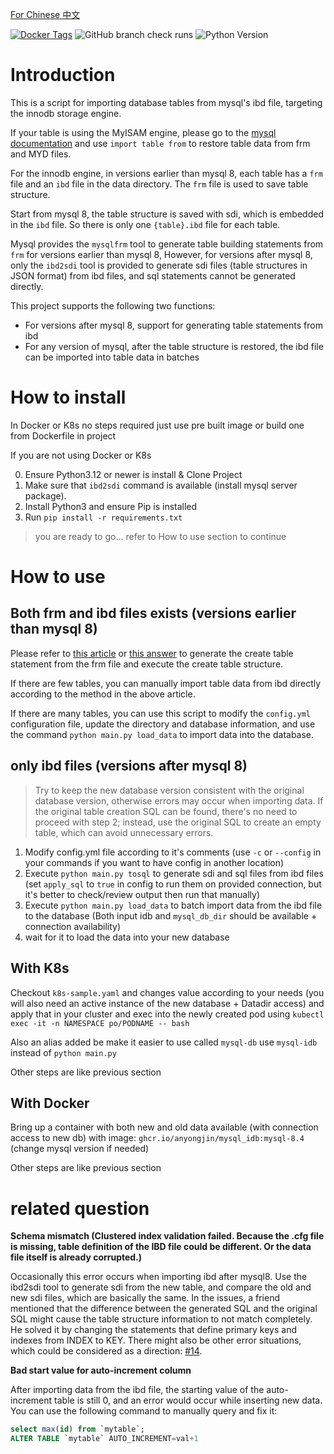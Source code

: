 [For Chinese 中文](README.CN.md)

[![Docker Tags](https://ghcr-badge.egpl.dev/anyongjin/mysql_ibd/tags?trim=major&color=green_2&label=Docker%20Tags&ignore=*.sig)](https://ghcr.io/anyongjin/mysql_ibd/)
![GitHub branch check runs](https://img.shields.io/github/check-runs/anyongjin/mysql_ibd/master)
![Python Version](https://img.shields.io/badge/python-3.12-green)

# Introduction

This is a script for importing database tables from mysql's ibd file, targeting the innodb storage engine.

If your table is using the MyISAM engine, please go to the [mysql documentation](https://dev.mysql.com/doc/refman/8.0/en/import-table.html) and use `import table from` to restore table data from frm and MYD files.

For the innodb engine, in versions earlier than mysql 8, each table has a `frm` file and an `ibd` file in the data directory. The `frm` file is used to save table structure.

Start from mysql 8, the table structure is saved with sdi, which is embedded in the `ibd` file. So there is only one `{table}.ibd` file for each table.

Mysql provides the `mysqlfrm` tool to generate table building statements from `frm` for versions earlier than mysql 8,
However, for versions after mysql 8, only the `ibd2sdi` tool is provided to generate sdi files (table structures in JSON format) from ibd files, and sql statements cannot be generated directly.

This project supports the following two functions:

* For versions after mysql 8, support for generating table statements from ibd
* For any version of mysql, after the table structure is restored, the ibd file can be imported into table data in batches

# How to install

In Docker or K8s no steps required just use pre built image or build one from Dockerfile in project

If you are not using Docker or K8s

0. Ensure Python3.12 or newer is install & Clone Project
1. Make sure that `ibd2sdi` command is available (install mysql server package).
2. Install Python3 and ensure Pip is installed
3. Run `pip install -r requirements.txt`

> you are ready to go... refer to How to use section to continue

# How to use

## Both frm and ibd files exists (versions earlier than mysql 8)

Please refer to [this article](https://jamesingold.com/restoring-mysql-database-frm-ibd) or [this answer](https://dba.stackexchange.com/a/71785) to generate the create table statement from the frm file and execute the create table structure.

If there are few tables, you can manually import table data from ibd directly according to the method in the above article.

If there are many tables, you can use this script to modify the `config.yml` configuration file, update the directory and database information, and use the command `python main.py load_data` to import data into the database.

## only ibd files (versions after mysql 8)
>
> Try to keep the new database version consistent with the original database version, otherwise errors may occur when importing data.
> If the original table creation SQL can be found, there's no need to proceed with step 2; instead, use the original SQL to create an empty table, which can avoid unnecessary errors.

1. Modify config.yml file according to it's comments (use `-c` or `--config` in your commands if you want to have config in another location)
2. Execute `python main.py tosql` to generate sdi and sql files from ibd files (set `apply_sql` to `true` in config to run them on provided connection, but it's better to check/review output then run that manually)
3. Execute `python main.py load_data` to batch import data from the ibd file to the database (Both input idb and `mysql_db_dir` should be available + connection availability)
4. wait for it to load the data into your new database

## With K8s

Checkout `k8s-sample.yaml` and changes value according to your needs (you will also need an active instance of the new database + Datadir access) and apply that in your cluster and exec into the newly created pod using `kubectl exec -it -n NAMESPACE po/PODNAME -- bash`

Also an alias added be make it easier to use called `mysql-db` use `mysql-idb` instead of `python main.py`

Other steps are like previous section

## With Docker

Bring up a container with both new and old data available (with connection access to new db) with image: `ghcr.io/anyongjin/mysql_idb:mysql-8.4` (change mysql version if needed)

Other steps are like previous section

# related question

**Schema mismatch (Clustered index validation failed. Because the .cfg file is missing, table definition of the IBD file could be different. Or the data file itself is already corrupted.)**

Occasionally this error occurs when importing ibd after mysql8. Use the ibd2sdi tool to generate sdi from the new table, and compare the old and new sdi files, which are basically the same. In the issues, a friend mentioned that the difference between the generated SQL and the original SQL might cause the table structure information to not match completely. He solved it by changing the statements that define primary keys and indexes from INDEX to KEY. There might also be other error situations, which could be considered as a direction: [#14](/../../issues/14).

**Bad start value for auto-increment column**

After importing data from the ibd file, the starting value of the auto-increment table is still 0, and an error would occur while inserting new data. You can use the following command to manually query and fix it:

```sql
select max(id) from `mytable`;
ALTER TABLE `mytable` AUTO_INCREMENT=val+1
```
